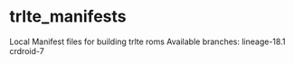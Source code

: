 # trlte_manifests
Local Manifest files for building trlte roms
Available branches:
lineage-18.1
crdroid-7

